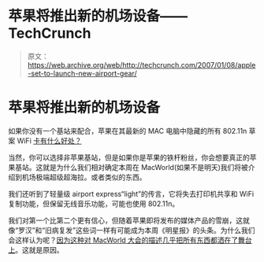 # 苹果将推出新的机场设备——TechCrunch

> 原文：<https://web.archive.org/web/http://techcrunch.com/2007/01/08/apple-set-to-launch-new-airport-gear/>

# 苹果将推出新的机场设备

如果你没有一个基站来配合，苹果在其最新的 MAC 电脑中隐藏的所有 802.11n 草案 WiFi [卡有什么好处？](https://web.archive.org/web/20210123031400/http://crunchgear.com/2006/10/26/apple-hides-80211n-in-new-macbook-pros/)

当然，你可以选择非苹果基站，但是如果你是苹果的铁杆粉丝，你会想要真正的苹果基站。这就是为什么我们相对确定本周在 MacWorld(如果不是明天)我们将被介绍到机场极端超级超海拉。或者类似的东西。

我们还听到了轻量级 airport express“light”的传言，它将失去打印机共享和 WiFi 复制功能，但保留无线音乐功能，可能也使用 802.11n。

我们对第一个比第二个更有信心，但随着苹果即将发布的媒体产品的雪崩，这就像“罗汉”和“旧病复发”这些词一样有可能成为本周《明星报》的头条。为什么我们会这样认为呢？[因为这种对 MacWorld 大会的描述几乎把所有东西都洒在了舞台上](https://web.archive.org/web/20210123031400/http://www.macworldexpo.com/live/20/events/20SFO07A/conference/tracksessions/PI:+Advanced+Wireless/QMONYA04SW8O)。这就是原因。